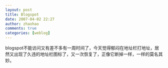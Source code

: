 ```yaml
---
layout: post
title: Blogspot
date: 2007-04-02 22:27
author: zhaohao
comments: true
categories: [weblog]
---
```

blogspot不能访问又有差不多有一周时间了，今天觉得郁闷在地址栏打地址，居然又出现了久违的地址栏图标了，又一次恢复了，正像它断掉一样，一样的莫名其妙。   
